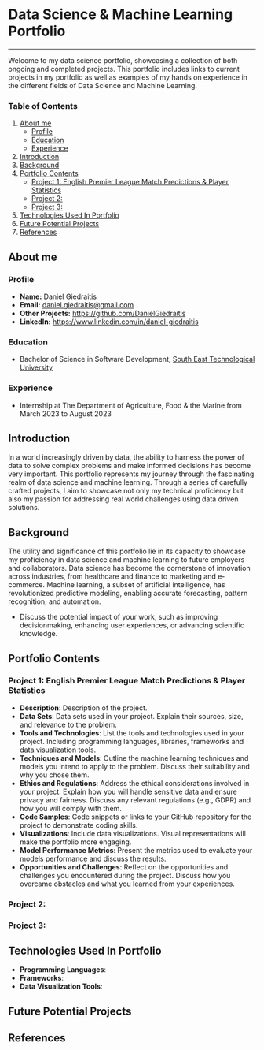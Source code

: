 # Data Science & Machine Learning Portfolio

---

Welcome to my data science portfolio, showcasing a collection of both ongoing and completed projects. This portfolio includes links to current projects in my portfolio as well as examples of my hands on experience in the different fields of Data Science and Machine Learning.

### Table of Contents

1. [About me](#About-Me)
   - [Profile](#Profile)
   - [Education](#Education)
   - [Experience](#Experience)
2. [Introduction](#Introduction)
3. [Background](#Background)
4. [Portfolio Contents](#Portfolio-Contents)
   - [Project 1: English Premier League Match Predictions & Player Statistics ](#Project-1-English-Premier-League-Match-Predictions-&-Player-Statistics)
   - [Project 2: ](#Project-2)
   - [Project 3: ](#Project-3)
5. [Technologies Used In Portfolio](#Technologies-Used-In-Portfolio)
6. [Future Potential Projects](#Future-Potential-Projects)
7. [References](#References)


## About me
   ### Profile
   - **Name:** Daniel Giedraitis
   - **Email:** daniel.giedraitis@gmail.com
   - **Other Projects:** https://github.com/DanielGiedraitis
   - **LinkedIn:** https://www.linkedin.com/in/daniel-giedraitis

   ### Education 
   - Bachelor of Science in Software Development, [South East Technological University](https://www.setu.ie/)
      
   ### Experience
   - Internship at The Department of Agriculture, Food & the Marine from March 2023 to August 2023

     
## Introduction
In a world increasingly driven by data, the ability to harness the power of data to solve complex problems and make informed decisions has become very important. This portfolio represents my journey through the fascinating realm of data science and machine learning. Through a series of carefully crafted projects, I aim to showcase not only my technical proficiency but also my passion for addressing real world challenges using data driven solutions.


## Background
The utility and significance of this portfolio lie in its capacity to showcase my proficiency in data science and machine learning to future employers and collaborators. Data science has become the cornerstone of innovation across industries, from healthcare and finance to marketing and e-commerce. Machine learning, a subset of artificial intelligence, has revolutionized predictive modeling, enabling accurate forecasting, pattern recognition, and automation.
- Discuss the potential impact of your work, such as improving decisionmaking, enhancing user experiences, or advancing scientific knowledge.


## Portfolio Contents

### Project 1: English Premier League Match Predictions & Player Statistics 

- **Description**: Description of the project.
- **Data Sets**: Data sets used in your project. Explain their sources, size, and relevance to the problem.
- **Tools and Technologies**: List the tools and technologies used in your project. Including programming languages, libraries, frameworks and data visualization tools.
- **Techniques and Models**: Outline the machine learning techniques and models you intend to apply to the problem. Discuss their suitability and why you chose them.
- **Ethics and Regulations**: Address the ethical considerations involved in your project. Explain how you will handle sensitive data and ensure privacy and fairness. Discuss any relevant regulations (e.g., GDPR) and how you will comply with them.
- **Code Samples**: Code snippets or links to your GitHub repository for the project to demonstrate coding skills.
- **Visualizations**: Include data visualizations. Visual representations will make the portfolio more engaging.
- **Model Performance Metrics**: Present the metrics used to evaluate your models performance and discuss the results.
- **Opportunities and Challenges**: Reflect on the opportunities and challenges you encountered during the project. Discuss how you overcame obstacles and what you learned from your experiences.


### Project 2:


### Project 3:


## Technologies Used In Portfolio
- **Programming Languages**:
- **Frameworks**:
- **Data Visualization Tools**:


## Future Potential Projects


## References



 


